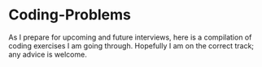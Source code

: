 # Coding-Problems
As I prepare for upcoming and future interviews, here is a compilation of coding exercises I am going through. Hopefully I am on the correct track; any advice is welcome.
